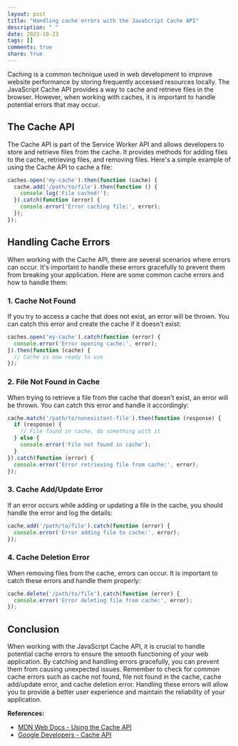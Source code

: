 ```yaml
---
layout: post
title: "Handling cache errors with the JavaScript Cache API"
description: " "
date: 2023-10-23
tags: []
comments: true
share: true
---
```


Caching is a common technique used in web development to improve website performance by storing frequently accessed resources locally. The JavaScript Cache API provides a way to cache and retrieve files in the browser. However, when working with caches, it is important to handle potential errors that may occur.

## The Cache API

The Cache API is part of the Service Worker API and allows developers to store and retrieve files from the cache. It provides methods for adding files to the cache, retrieving files, and removing files. Here's a simple example of using the Cache API to cache a file:

```javascript
caches.open('my-cache').then(function (cache) {
  cache.add('/path/to/file').then(function () {
    console.log('File cached!');
  }).catch(function (error) {
    console.error('Error caching file:', error);
  });
});
```

## Handling Cache Errors

When working with the Cache API, there are several scenarios where errors can occur. It's important to handle these errors gracefully to prevent them from breaking your application. Here are some common cache errors and how to handle them:

### 1. Cache Not Found

If you try to access a cache that does not exist, an error will be thrown. You can catch this error and create the cache if it doesn't exist:

```javascript
caches.open('my-cache').catch(function (error) {
  console.error('Error opening cache:', error);
}).then(function (cache) {
  // Cache is now ready to use
});
```

### 2. File Not Found in Cache

When trying to retrieve a file from the cache that doesn't exist, an error will be thrown. You can catch this error and handle it accordingly:

```javascript
cache.match('/path/to/nonexistent-file').then(function (response) {
  if (response) {
    // File found in cache, do something with it
  } else {
    console.error('File not found in cache');
  }
}).catch(function (error) {
  console.error('Error retrieving file from cache:', error);
});
```

### 3. Cache Add/Update Error

If an error occurs while adding or updating a file in the cache, you should handle the error and log the details:

```javascript
cache.add('/path/to/file').catch(function (error) {
  console.error('Error adding file to cache:', error);
});
```

### 4. Cache Deletion Error

When removing files from the cache, errors can occur. It is important to catch these errors and handle them properly:

```javascript
cache.delete('/path/to/file').catch(function (error) {
  console.error('Error deleting file from cache:', error);
});
```

## Conclusion

When working with the JavaScript Cache API, it is crucial to handle potential cache errors to ensure the smooth functioning of your web application. By catching and handling errors gracefully, you can prevent them from causing unexpected issues. Remember to check for common cache errors such as cache not found, file not found in the cache, cache add/update error, and cache deletion error. Handling these errors will allow you to provide a better user experience and maintain the reliability of your application.

**References:**
- [MDN Web Docs - Using the Cache API](https://developer.mozilla.org/en-US/docs/Web/API/Cache)
- [Google Developers - Cache API](https://developers.google.com/web/ilt/pwa/caching-files-with-service-worker/cache-api)